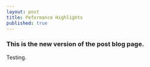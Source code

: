 ```yaml
---
layout: post
title: Peformance Highlights
published: true
---
```


### This is the new version of the post blog page.

Testing.

